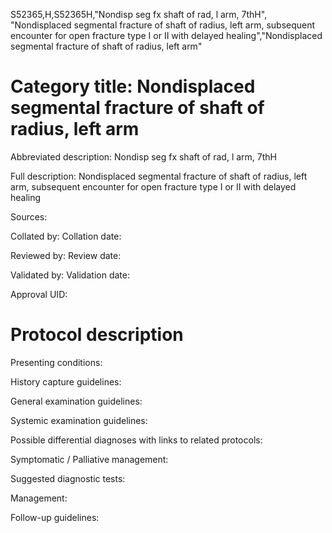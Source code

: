 S52365,H,S52365H,"Nondisp seg fx shaft of rad, l arm, 7thH", "Nondisplaced segmental fracture of shaft of radius, left arm, subsequent encounter for open fracture type I or II with delayed healing","Nondisplaced segmental fracture of shaft of radius, left arm"
# Category title: Nondisplaced segmental fracture of shaft of radius, left arm

Abbreviated description: Nondisp seg fx shaft of rad, l arm, 7thH

Full description: Nondisplaced segmental fracture of shaft of radius, left arm, subsequent encounter for open fracture type I or II with delayed healing

Sources:

Collated by:
Collation date:

Reviewed by:
Review date:

Validated by:
Validation date:

Approval UID:

# Protocol description

Presenting conditions:

History capture guidelines:

General examination guidelines:

Systemic examination guidelines:

Possible differential diagnoses with links to related protocols:

Symptomatic / Palliative management:

Suggested diagnostic tests:

Management:

Follow-up guidelines:
